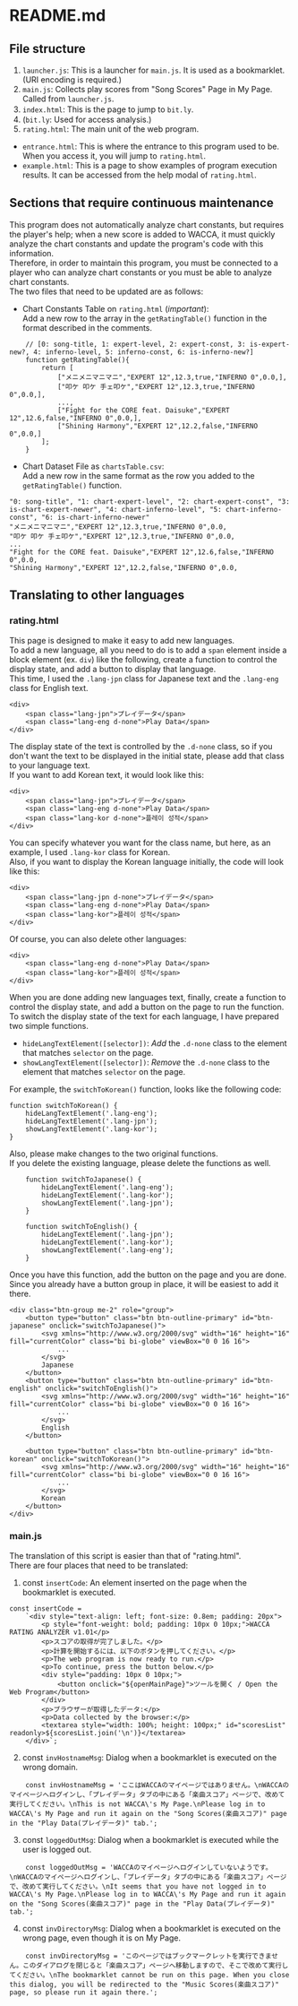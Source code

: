 # README.md
## File structure
1. `launcher.js`: This is a launcher for `main.js`. It is used as a bookmarklet. (URI encoding is required.)
2. `main.js`: Collects play scores from "Song Scores" Page in My Page. Called from `launcher.js`.
3. `index.html`: This is the page to jump to `bit.ly`.　
4. (`bit.ly`: Used for access analysis.)
5. `rating.html`: The main unit of the web program.

- `entrance.html`: This is where the entrance to this program used to be. When you access it, you will jump to `rating.html`.
- `example.html`: This is a page to show examples of program execution results. It can be accessed from the help modal of `rating.html`.

## Sections that require continuous maintenance
This program does not automatically analyze chart constants, but requires the player's help; when a new score is added to WACCA, it must quickly analyze the chart constants and update the program's code with this information.  
Therefore, in order to maintain this program, you must be connected to a player who can analyze chart constants or you must be able to analyze chart constants.  
The two files that need to be updated are as follows:  
- Chart Constants Table on `rating.html` (*important*):  
Add a new row to the array in the `getRatingTable()` function in the format described in the comments.
```
    // [0: song-title, 1: expert-level, 2: expert-const, 3: is-expert-new?, 4: inferno-level, 5: inferno-const, 6: is-inferno-new?]
    function getRatingTable(){
        return [
            ["メニメニマニマニ","EXPERT 12",12.3,true,"INFERNO 0",0.0,],
            ["叩ケ 叩ケ 手ェ叩ケ","EXPERT 12",12.3,true,"INFERNO 0",0.0,],
            ...,
            ["Fight for the CORE feat. Daisuke","EXPERT 12",12.6,false,"INFERNO 0",0.0,],
            ["Shining Harmony","EXPERT 12",12.2,false,"INFERNO 0",0.0,]
        ];
    }
```

- Chart Dataset File as `chartsTable.csv`:  
Add a new row in the same format as the row you added to the `getRatingTable()` function.
```
"0: song-title", "1: chart-expert-level", "2: chart-expert-const", "3: is-chart-expert-newer", "4: chart-inferno-level", "5: chart-inferno-const", "6: is-chart-inferno-newer"
"メニメニマニマニ","EXPERT 12",12.3,true,"INFERNO 0",0.0,
"叩ケ 叩ケ 手ェ叩ケ","EXPERT 12",12.3,true,"INFERNO 0",0.0,
...
"Fight for the CORE feat. Daisuke","EXPERT 12",12.6,false,"INFERNO 0",0.0,
"Shining Harmony","EXPERT 12",12.2,false,"INFERNO 0",0.0,
```

## Translating to other languages
### rating.html
This page is designed to make it easy to add new languages.  
To add a new language, all you need to do is to add a `span` element inside a block element (ex. `div`) like the following, create a function to control the display state, and add a button to display that language.  
This time, I used the `.lang-jpn` class for Japanese text and the `.lang-eng` class for English text.  

    <div>
        <span class="lang-jpn">プレイデータ</span>
        <span class="lang-eng d-none">Play Data</span>
    </div>
    
The display state of the text is controlled by the `.d-none` class, so if you don't want the text to be displayed in the initial state, please add that class to your language text.  
If you want to add Korean text, it would look like this:

    <div>
        <span class="lang-jpn">プレイデータ</span>
        <span class="lang-eng d-none">Play Data</span>
        <span class="lang-kor d-none">플레이 성적</span>
    </div>
    
You can specify whatever you want for the class name, but here, as an example, I used `.lang-kor` class for Korean.  
Also, if you want to display the Korean language initially, the code will look like this:  

    <div>
        <span class="lang-jpn d-none">プレイデータ</span>
        <span class="lang-eng d-none">Play Data</span>
        <span class="lang-kor">플레이 성적</span>
    </div>
    
Of course, you can also delete other languages:  

    <div>
        <span class="lang-eng d-none">Play Data</span>
        <span class="lang-kor">플레이 성적</span>
    </div>
    
When you are done adding new languages text, finally, create a function to control the display state, and add a button on the page to run the function.  
To switch the display state of the text for each language, I have prepared two simple functions.  
- `hideLangTextElement([selector])`: *Add* the `.d-none` class to the element that matches `selector` on the page.
- `showLangTextElement([selector])`: *Remove* the `.d-none` class to the element that matches `selector` on the page.

For example, the `switchToKorean()` function, looks like the following code:  

    function switchToKorean() {
        hideLangTextElement('.lang-eng');
        hideLangTextElement('.lang-jpn');
        showLangTextElement('.lang-kor');
    }

Also, please make changes to the two original functions.  
If you delete the existing language, please delete the functions as well.  
 
```
    function switchToJapanese() {
        hideLangTextElement('.lang-eng');
        hideLangTextElement('.lang-kor');
        showLangTextElement('.lang-jpn');
    }

    function switchToEnglish() {
        hideLangTextElement('.lang-jpn');
        hideLangTextElement('.lang-kor');
        showLangTextElement('.lang-eng');
    }
```

Once you have this function, add the button on the page and you are done.  
Since you already have a button group in place, it will be easiest to add it there.  
    
    <div class="btn-group me-2" role="group">
        <button type="button" class="btn btn-outline-primary" id="btn-japanese" onclick="switchToJapanese()">
            <svg xmlns="http://www.w3.org/2000/svg" width="16" height="16" fill="currentColor" class="bi bi-globe" viewBox="0 0 16 16">
                ...
            </svg>
            Japanese
        </button>
        <button type="button" class="btn btn-outline-primary" id="btn-english" onclick="switchToEnglish()">
            <svg xmlns="http://www.w3.org/2000/svg" width="16" height="16" fill="currentColor" class="bi bi-globe" viewBox="0 0 16 16">
                ...
            </svg>
            English
        </button>
        
        <button type="button" class="btn btn-outline-primary" id="btn-korean" onclick="switchToKorean()">
            <svg xmlns="http://www.w3.org/2000/svg" width="16" height="16" fill="currentColor" class="bi bi-globe" viewBox="0 0 16 16">
                ...
            </svg>
            Korean
        </button>
    </div>

### main.js
The translation of this script is easier than that of "rating.html".  
There are four places that need to be translated:  

1. const `insertCode`: An element inserted on the page when the bookmarklet is executed.
```
const insertCode = 
    `<div style="text-align: left; font-size: 0.8em; padding: 20px">
        <p style="font-weight: bold; padding: 10px 0 10px;">WACCA RATING ANALYZER v1.01</p>
        <p>スコアの取得が完了しました。</p>
        <p>計算を開始するには、以下のボタンを押してください。</p>
        <p>The web program is now ready to run.</p>
        <p>To continue, press the button below.</p>
        <div style="padding: 10px 0 10px;">
            <button onclick="${openMainPage}">ツールを開く / Open the Web Program</button>
        </div>
        <p>ブラウザーが取得したデータ:</p>
        <p>Data collected by the browser:</p>
        <textarea style="width: 100%; height: 100px;" id="scoresList" readonly>${scoresList.join('\n')}</textarea>
    </div>`;
```
    
2. const `invHostnameMsg`: Dialog when a bookmarklet is executed on the wrong domain.
```
    const invHostnameMsg = 'ここはWACCAのマイページではありません。\nWACCAのマイページへログインし、「プレイデータ」タブの中にある「楽曲スコア」ページで、改めて実行してください。\nThis is not WACCA\'s My Page.\nPlease log in to WACCA\'s My Page and run it again on the "Song Scores(楽曲スコア)" page in the "Play Data(プレイデータ)" tab.';
```

3. const `loggedOutMsg`: Dialog when a bookmarklet is executed while the user is logged out.
```
    const loggedOutMsg = 'WACCAのマイページへログインしていないようです。\nWACCAのマイページへログインし、「プレイデータ」タブの中にある「楽曲スコア」ページで、改めて実行してください。\nIt seems that you have not logged in to WACCA\'s My Page.\nPlease log in to WACCA\'s My Page and run it again on the "Song Scores(楽曲スコア)" page in the "Play Data(プレイデータ)" tab.';
```

4. const `invDirectoryMsg`: Dialog when a bookmarklet is executed on the wrong page, even though it is on My Page.
```
    const invDirectoryMsg = 'このページではブックマークレットを実行できません。このダイアログを閉じると「楽曲スコア」ページへ移動しますので、そこで改めて実行してください。\nThe bookmarklet cannot be run on this page. When you close this dialog, you will be redirected to the "Music Scores(楽曲スコア)" page, so please run it again there.';
```
